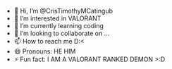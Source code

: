 - 👋 Hi, I’m @CrisTimothyMCatingub
- 👀 I’m interested in VALORANT
- 🌱 I’m currently learning coding
- 💞️ I’m looking to collaborate on ...
- 📫 How to reach me D:<
- 😄 Pronouns: HE HIM 
- ⚡ Fun fact: I AM A VALORANT RANKED DEMON >:D

<!---
CrisTimothyMCatingub/CrisTimothyMCatingub is a ✨ special ✨ repository because its `README.md` (this file) appears on your GitHub profile.
You can click the Preview link to take a look at your changes.
--->
